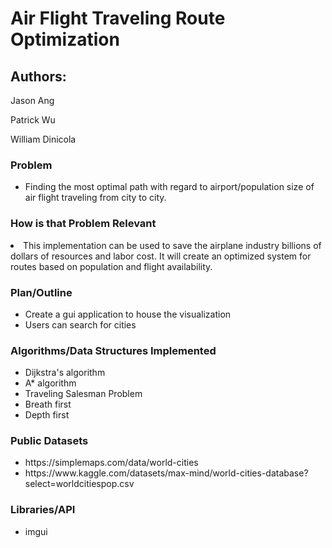 # Air Flight Traveling Route Optimization


## Authors:

Jason Ang

Patrick Wu

William Dinicola


### Problem
<ul>
  <li>Finding the most optimal path with regard to airport/population size of air flight traveling from city to city.</li>
</ul>

### How is that Problem Relevant
<li>This implementation can be used to save the airplane industry billions of dollars of resources and labor cost. It will create an optimized system for routes based on population and flight availability.</li>

### Plan/Outline
<ul>
<li>Create a gui application to house the visualization</li>
  <li>Users can search for cities</li>
</ul>

### Algorithms/Data Structures Implemented
<ul>
<li>Dijkstra's algorithm</li>
  <li>A* algorithm</li>
  <li>Traveling Salesman Problem</li>
  <li>Breath first</li>
  <li>Depth first</li>
</ul>

### Public Datasets
<ul>
<li>https://simplemaps.com/data/world-cities</li>
  <li>https://www.kaggle.com/datasets/max-mind/world-cities-database?select=worldcitiespop.csv</li>
</ul>

### Libraries/API
<ul>
<li>imgui</li>

</ul>



